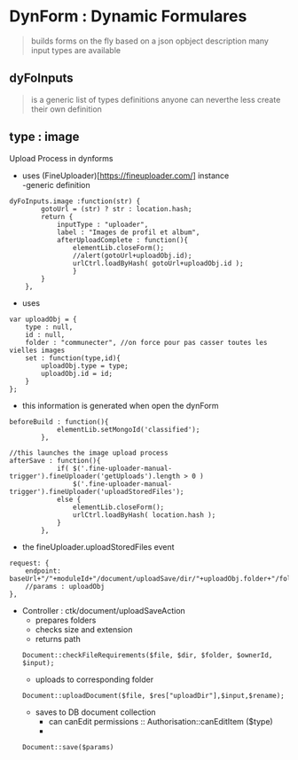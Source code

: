 # DynForm : Dynamic Formulares
> builds forms on the fly based on a json opbject description
> many input types are available 

## dyFoInputs
> is a generic list of types definitions
anyone can neverthe less create their own definition

## type : image 
Upload Process in dynforms 
- uses (FineUploader)[https://fineuploader.com/] instance  
-generic definition
```
dyFoInputs.image :function(str) { 
    	gotoUrl = (str) ? str : location.hash;
    	return {
	    	inputType : "uploader",
	    	label : "Images de profil et album", 
	    	afterUploadComplete : function(){
		    	elementLib.closeForm();
		    	//alert(gotoUrl+uploadObj.id);
	            urlCtrl.loadByHash( gotoUrl+uploadObj.id );	
		    	}
    	}
    },
```
- uses 
```
var uploadObj = {
	type : null,
	id : null,
	folder : "communecter", //on force pour pas casser toutes les vielles images
	set : function(type,id){
		uploadObj.type = type;
		uploadObj.id = id;
	}
};
```
- this information is generated when open the dynForm 
```
beforeBuild : function(){
	    	elementLib.setMongoId('classified');
	    },

//this launches the image upload process 
afterSave : function(){
			if( $('.fine-uploader-manual-trigger').fineUploader('getUploads').length > 0 )
		    	$('.fine-uploader-manual-trigger').fineUploader('uploadStoredFiles');
		    else {
		    	elementLib.closeForm();
		    	urlCtrl.loadByHash( location.hash );	
		    }
	    },
```
- the fineUploader.uploadStoredFiles event 
```
request: {
    endpoint: baseUrl+"/"+moduleId+"/document/uploadSave/dir/"+uploadObj.folder+"/folder/"+uploadObj.type+"/ownerId/"+uploadObj.id+"/input/qqfile"
    //params : uploadObj
},
```
- Controller : ctk/document/uploadSaveAction 
	- prepares folders
	- checks size and extension
	- returns path
	```
	Document::checkFileRequirements($file, $dir, $folder, $ownerId, $input);
	```
	- uploads to corresponding folder
	```
	Document::uploadDocument($file, $res["uploadDir"],$input,$rename);
	```
	- saves to DB document collection 
		- can canEdit permissions :: Authorisation::canEditItem ($type)
		- 
	```
	Document::save($params)
	```
